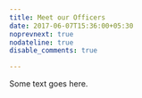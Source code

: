 ```yaml
---
title: Meet our Officers 
date: 2017-06-07T15:36:00+05:30
noprevnext: true
nodateline: true
disable_comments: true

---
```


Some text goes here.

